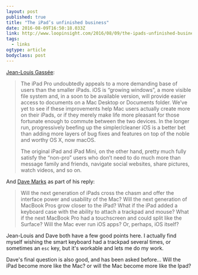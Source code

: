 ```yaml
---
layout: post 
published: true
title: "The iPad’s unfinished business" 
date: 2016-08-09T16:50:18.033Z 
link: http://www.loopinsight.com/2016/08/09/the-ipads-unfinished-business/ 
tags:
  - links
ogtype: article 
bodyclass: post 
---
```


[Jean-Louis Gassée](https://mondaynote.com/ipad-unfinished-business-7c878a9e5122#.qak8oj3o9): 

> The iPad Pro undoubtedly appeals to a more demanding base of users than the smaller iPads. iOS is “growing windows”, a more visible file system and, in a soon to be available version, will provide easier access to documents on a Mac Desktop or Documents folder. We’ve yet to see if these improvements help Mac users actually create more on their iPads, or if they merely make life more pleasant for those fortunate enough to commute between the two devices. In the longer run, progressively beefing up the simpler/cleaner iOS is a better bet than adding more layers of bug fixes and features on top of the noble and worthy OS X, now macOS.
> 
> The original iPad and iPad Mini, on the other hand, pretty much fully satisfy the “non-pro” users who don’t need to do much more than message family and friends, navigate social websites, share pictures, watch videos, and so on.

And [Dave Marks](http://www.loopinsight.com/2016/08/09/the-ipads-unfinished-business/) as part of his reply:

> Will the next generation of iPads cross the chasm and offer the interface power and usability of the Mac? Will the next generation of MacBook Pros grow closer to the iPad? What if the iPad added a keyboard case with the ability to attach a trackpad and mouse? What if the next MacBook Pro had a touchscreen and could split like the Surface? Will the Mac ever run iOS apps? Or, perhaps, iOS itself?

Jean-Louis and Dave both have a few good points here. I actually find myself wishing the smart keyboard had a trackpad several times, or sometimes an `esc` key, but it's workable and lets me do my work.

Dave's final question is also good, and has been asked before... Will the iPad become more like the Mac? or will the Mac become more like the Ipad?